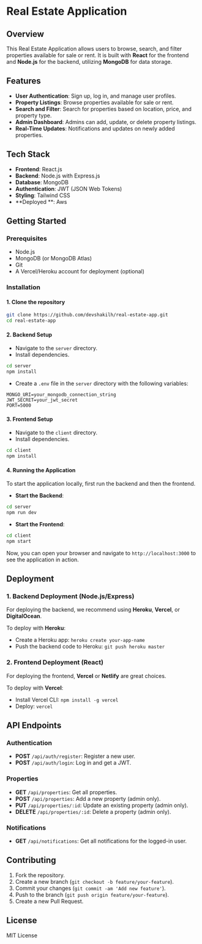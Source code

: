 
# Real Estate Application

## Overview

This Real Estate Application allows users to browse, search, and filter properties available for sale or rent. It is built with **React** for the frontend and **Node.js** for the backend, utilizing **MongoDB** for data storage.

## Features

- **User Authentication**: Sign up, log in, and manage user profiles.
- **Property Listings**: Browse properties available for sale or rent.
- **Search and Filter**: Search for properties based on location, price, and property type.
- **Admin Dashboard**: Admins can add, update, or delete property listings.
- **Real-Time Updates**: Notifications and updates on newly added properties.

## Tech Stack

- **Frontend**: React.js
- **Backend**: Node.js with Express.js
- **Database**: MongoDB
- **Authentication**: JWT (JSON Web Tokens)
- **Styling**: Tailwind CSS
- **Deployed **: Aws 

## Getting Started

### Prerequisites

- Node.js
- MongoDB (or MongoDB Atlas)
- Git
- A Vercel/Heroku account for deployment (optional)

### Installation

#### 1. Clone the repository

```bash
git clone https://github.com/devshakilh/real-estate-app.git
cd real-estate-app
```

#### 2. Backend Setup

- Navigate to the `server` directory.
- Install dependencies.

```bash
cd server
npm install
```

- Create a `.env` file in the `server` directory with the following variables:

```env
MONGO_URI=your_mongodb_connection_string
JWT_SECRET=your_jwt_secret
PORT=5000
```

#### 3. Frontend Setup

- Navigate to the `client` directory.
- Install dependencies.

```bash
cd client
npm install
```

#### 4. Running the Application

To start the application locally, first run the backend and then the frontend.

- **Start the Backend**:

```bash
cd server
npm run dev
```

- **Start the Frontend**:

```bash
cd client
npm start
```

Now, you can open your browser and navigate to `http://localhost:3000` to see the application in action.

## Deployment

### 1. Backend Deployment (Node.js/Express)

For deploying the backend, we recommend using **Heroku**, **Vercel**, or **DigitalOcean**. 

To deploy with **Heroku**:

- Create a Heroku app: `heroku create your-app-name`
- Push the backend code to Heroku: `git push heroku master`

### 2. Frontend Deployment (React)

For deploying the frontend, **Vercel** or **Netlify** are great choices.

To deploy with **Vercel**:

- Install Vercel CLI: `npm install -g vercel`
- Deploy: `vercel`

## API Endpoints

### Authentication

- **POST** `/api/auth/register`: Register a new user.
- **POST** `/api/auth/login`: Log in and get a JWT.

### Properties

- **GET** `/api/properties`: Get all properties.
- **POST** `/api/properties`: Add a new property (admin only).
- **PUT** `/api/properties/:id`: Update an existing property (admin only).
- **DELETE** `/api/properties/:id`: Delete a property (admin only).

### Notifications

- **GET** `/api/notifications`: Get all notifications for the logged-in user.

## Contributing

1. Fork the repository.
2. Create a new branch (`git checkout -b feature/your-feature`).
3. Commit your changes (`git commit -am 'Add new feature'`).
4. Push to the branch (`git push origin feature/your-feature`).
5. Create a new Pull Request.

## License

MIT License
